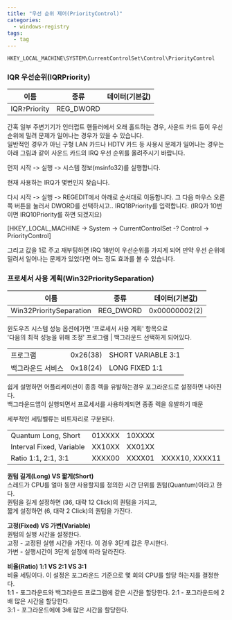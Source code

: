 ```yaml
---
title: "우선 순위 제어(PriorityControl)"
categories:
  - windows-registry
tags:
  - tag
---
```

```
HKEY_LOCAL_MACHINE\SYSTEM\CurrentControlSet\Control\PriorityControl
```
### IQR 우선순위(IQRPriority)

|이름|종류|데이터(기본값)|
|---|---|---|
|IQR`?`Priority|REG_DWORD||


간혹 일부 주변기기가 인터럽트 핸들러에서 오래 홀드하는 경우, 사운드 카드 등이 우선 순위에 밀려 문제가 일어나는 경우가 있을 수 있습니다.  
일반적인 경우가 아닌 구형 LAN 카드나 HDTV 카드 등 사용시 문제가 일어나는 경우는 아래 그림과 같이 사운드 카드의 IRQ 우선 순위를 올려주시기 바랍니다.  

먼저 시작 -> 실행 -> 시스템 정보(msinfo32)를 실행합니다.

현재 사용하는 IRQ가 몇번인지 찾습니다.

다시 시작 -> 실행 -> REGEDIT에서 아래로 순서대로 이동합니다.  그 다음 마우스 오른쪽 버튼을 눌러서 DWORD를 선택하시고.. 
IRQ18Priority를 입력합니다. (IRQ가 10번이면 IRQ10Priority를 하면 되겠지요)

[HKEY_LOCAL_MACHINE -> System -> CurrentControlSet -? Control -> PriorityControl]

그리고 값을 1로 주고 재부팅하면 IRQ 18번이 우선순위를 가지게 되어 만약 우선 순위에 밀려서 일어나는 문제가 있었다면 어느 정도 효과를 볼 수 있습니다.

### 프로세서 사용 계획(Win32PrioritySeparation)

|이름|종류|데이터(기본값)|
|---|---|---|
|Win32PrioritySeparation|REG_DWORD|0x00000002(2)|

윈도우즈 시스템 성능 옵션에가면 '프로세서 사용 계획' 항목으로  
'다음의 최적 성능을 위해 조정' 프로그램 \| 백그라운드 선택하게 되어있다.

||||
|---|---|---|
|프로그램|0x26(38)|SHORT VARIABLE 3:1|
|백그라운드 서비스|0x18(24)|LONG FIXED 1:1|

쉽게 설명하면 어플리케이션이 종종 렉을 유발하는경우 포그라운드로 설정하면 나아진다.  
백그라운드앱이 실행되면서 프로세서를 사용하게되면 종종 렉을 유발하기 때문

세부적인 세팅벨류는 비트자리로 구분된다.

|||||
|---|---|---|---|
|Quantum Long, Short|01XXXX|10XXXX||
|Interval Fixed, Variable|XX10XX|XX01XX||
|Ratio 1:1, 2:1, 3:1|XXXX00|XXXX01|XXXX10, XXXX11|

**퀀텀 길게(Long) VS 짧게(Short)**  
스레드가 CPU를 얼마 동안 사용할지를 정의한 시간 단위를 퀀텀(Quantum)이라고 한다.  
퀀텀을 길게 설정하면 (36, 대략 12 Click)의 퀀텀을 가지고,  
짧게 설정하면 (6, 대략 2 Click)의 퀀텀을 가진다.

**고정(Fixed) VS 가변(Variable)**  
퀀텀의 실행 시간을 설정한다.  
고정 - 고정된 실행 시간을 가진다. 이 경우 3단계 값은 무시한다.  
가변 - 실행시간이 3단계 설정에 따라 달라진다.

**비율(Ratio) 1:1 VS 2:1 VS 3:1**  
비율 세팅이다. 이 설정은 포그라운드 기준으로 몇 회의 CPU를 할당 하는지를 결정한다.  
1:1 - 포그라운드와 백그라운드 프로그램에 같은 시간을 할당한다.
2:1 - 포그라운드에 2배 많은 시간을 할당한다.  
3:1 - 포그라운드에에 3배 많은 시간을 할당한다.
